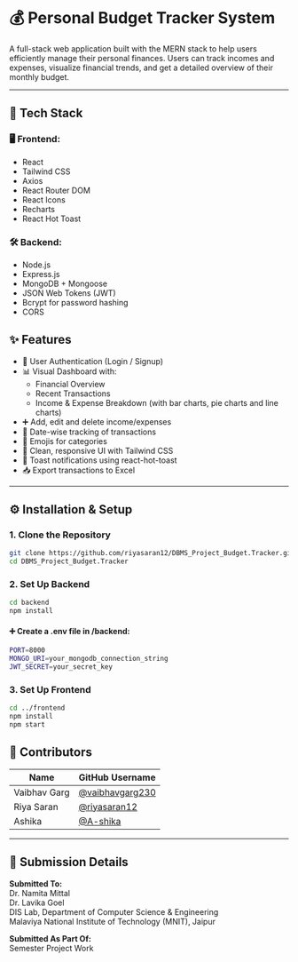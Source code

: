 # 💰 Personal Budget Tracker System

A full-stack web application built with the MERN stack to help users efficiently manage their personal finances. Users can track incomes and expenses, visualize financial trends, and get a detailed overview of their monthly budget.

---

## 🚀 Tech Stack

### 🖥️ Frontend:
- React
- Tailwind CSS
- Axios
- React Router DOM
- React Icons
- Recharts
- React Hot Toast

### 🛠️ Backend:
- Node.js
- Express.js
- MongoDB + Mongoose
- JSON Web Tokens (JWT)
- Bcrypt for password hashing
- CORS

## ✨ Features

- 🔐 User Authentication (Login / Signup)
- 📊 Visual Dashboard with:
  - Financial Overview
  - Recent Transactions
  - Income & Expense Breakdown (with bar charts, pie charts and line charts)
- ➕ Add, edit and delete income/expenses
- 📅 Date-wise tracking of transactions
- 📌 Emojis for categories
- 🎨 Clean, responsive UI with Tailwind CSS
- 🔔 Toast notifications using react-hot-toast
- 📥 Export transactions to Excel


---

## ⚙️ Installation & Setup

### 1. Clone the Repository

```bash
git clone https://github.com/riyasaran12/DBMS_Project_Budget.Tracker.git
cd DBMS_Project_Budget.Tracker
```

### 2. Set Up Backend

```bash
cd backend
npm install
```

#### ➕ Create a .env file in /backend:

```bash
PORT=8000
MONGO_URI=your_mongodb_connection_string
JWT_SECRET=your_secret_key
```

### 3. Set Up Frontend

```bash
cd ../frontend
npm install
npm start
```

## 👥 Contributors

| Name           | GitHub Username                                       |
|----------------|--------------------------------------------------------|
| Vaibhav Garg     | [@vaibhavgarg230](https://github.com/vaibhavgarg230)        |
| Riya Saran        | [@riyasaran12](https://github.com/riyasaran12)        |
| Ashika | [@A-shika](https://github.com/A-shika)    |


---

## 📄 Submission Details

**Submitted To:**  
Dr. Namita Mittal  
Dr. Lavika Goel  
DIS Lab, Department of Computer Science & Engineering  
Malaviya National Institute of Technology (MNIT), Jaipur

**Submitted As Part Of:**  
Semester Project Work
